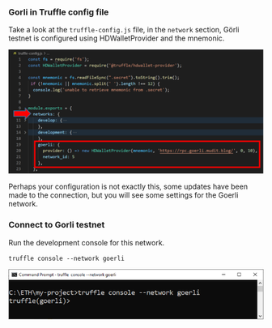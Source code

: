 ### Gorli in Truffle config file

Take a look at the `truffle-config.js` file, 
in the `network` section, 
Görli testnet is configured using HDWalletProvider and the mnemonic.

![truffle-config HDWalletProvider mnemonic](../../images/truffle/image-08.png)

Perhaps your configuration is not exactly this, some updates have been made to the connection, but you will see some settings for the Goerli network.

### Connect to Gorli testnet

Run the development console for this network.

```shell
truffle console --network goerli
```

![truffle console network goerli](../../images/truffle/image-09.png)

